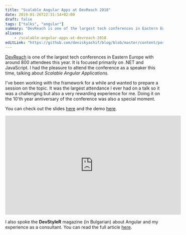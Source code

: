 ```yaml
---
title: "Scalable Angular Apps at DevReach 2018"
date: 2019-01-26T22:31:14+02:00
draft: false
tags: ["talks", "angular"]
summary: "DevReach is one of the largest tech conferences in Eastern Europe, focused on .NET and JavaScript. I had the pleasure to attend as a speaker, talking about Scalable Angular Applications."
aliases: 
    - /scalable-angular-apps-at-devreach-2018
editLink: "https://github.com/deniskyashif/blog/blob/master/content/posts/2019-01-26-devreach-2018.md"
---
```


[DevReach](https://devreach.com/) is one of the largest tech conferences in Eastern Europe with around 800 attendees this year. It is focused primarily on .NET and JavaScript. I had the pleasure to attend the conference as a speaker this time, talking about _Scalable Angular Applications_.  

I've been working with the framework for a while and wanted to prepare a session on the topic. It was the largest attendance I ever had on a talk so it was a challenging but also a very rewarding experience for me. Doing it on the 10'th year anniversary of the conference was also a special moment.  

You can check out the slides [here](https://speakerdeck.com/deniskyashif/scalable-angular-applications) and the demo [here](https://github.com/deniskyashif/instructor-hub).  

<iframe width="560" height="315" src="https://www.youtube.com/embed/KM7fbLkliug" frameborder="0" allow="accelerometer; autoplay; encrypted-media; gyroscope; picture-in-picture" allowfullscreen></iframe><br />

I also spoke the **DevStyleR** magazine (in Bulgarian) about Angular and my experience as a consultant. You can read the full article [here](https://devstyler.io/blog/2018/11/16/sreshta-sas-spetsialisti-ot-ukrajna-uk-i-balgariya/).  

